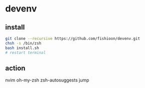 # devenv
## install
```zsh
git clone --recursive https://github.com/fishioon/devenv.git
chsh -s /bin/zsh
bash install.sh
# restart terminal
```

## action
nvim
oh-my-zsh
zsh-autosuggests
jump
